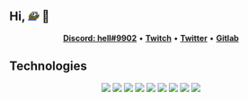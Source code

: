 ## Hi, <img src="./okay.png" width="20" height="20"> 👋

<p align="center">
  <b><a href="">Discord: hell#9902</a></b>
•
  <b><a href="http://twitch.tv/helltf">Twitch</a></b>
•
  <b><a href="https://www.twitter.com/helltfx">Twitter</a></b>
•
  <b><a href="http://gitlab.com/helltf">Gitlab</a></b>
</p>

## Technologies

<p align="center">
  <img src="https://img.shields.io/badge/neovim-%2357A143.svg?&style=for-the-badge&logo=neovim&logoColor=white"/>
  <img src="https://img.shields.io/badge/tmux-%231BB91F?&style=for-the-badge&logo=tmux&logoColor=white"/>
  <img src="https://img.shields.io/badge/typescript-%23007ACC?&style=for-the-badge&logo=typescript&logoColor=white"/>
  <img src="https://img.shields.io/badge/go-%2300ADD8?&style=for-the-badge&logo=go&logoColor=white"/>
  <img src="https://img.shields.io/badge/tailwind-%2306B6D4?&style=for-the-badge&logo=tailwindcss&logoColor=white"/>
  <img src="https://img.shields.io/badge/postgres-%234169e1?&style=for-the-badge&logo=postgresql&logoColor=white"/>
  <img src="https://img.shields.io/badge/docker-%232496ED?&style=for-the-badge&logo=docker&logoColor=white"/>
  <img src="https://img.shields.io/badge/git-%23f05032?&style=for-the-badge&logo=git&logoColor=white"/>
  <img src="https://img.shields.io/badge/arch-%231793D1?&style=for-the-badge&logo=archlinux&logoColor=white"/>
</p>
